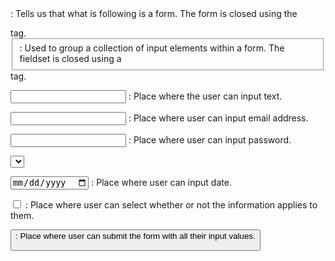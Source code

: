 <form> : Tells us that what is following is a form. The form is closed using the </form> tag.

<fieldset> : Used to group a collection of input elements within a form. The fieldset is closed using a </fieldset> tag. 

<input type="text"> : Place where the user can input text.

<input type="email"> : Place where user can input email address.

<input type="password"> : Place where user can input password.

<select> : User allowed to select one of several options from drop down menu.

<input type="date"> : Place where user can input date.

<input type="checkbox"> : Place where user can select whether or not the information applies to them. 

<button type="submit"> : Place where user can submit the form with all their input values.